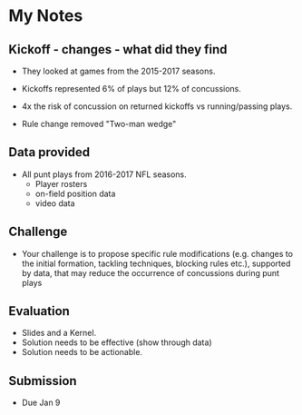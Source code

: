 # My Notes

## Kickoff - changes - what did they find
- They looked at games from the 2015-2017 seasons.
- Kickoffs represented 6% of plays but 12% of concussions.
- 4x the risk of concussion on returned kickoffs vs running/passing plays.

- Rule change removed "Two-man wedge"

## Data provided
- All punt plays from 2016-2017 NFL seasons.
    - Player rosters
    - on-field position data
    - video data

## Challenge
- Your challenge is to propose specific rule modifications (e.g. changes to the initial formation, tackling techniques, blocking rules etc.), supported by data, that may reduce the occurrence of concussions during punt plays

## Evaluation
- Slides and a Kernel.
- Solution needs to be effective (show through data)
- Solution needs to be actionable.

## Submission
- Due Jan 9

